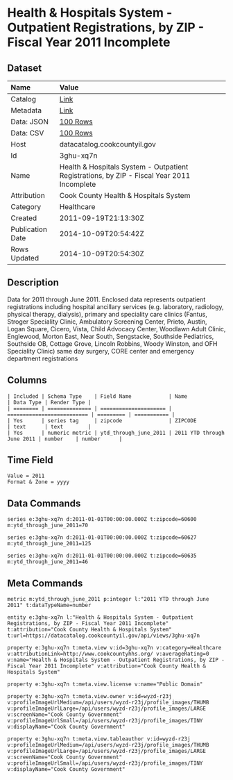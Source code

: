 # Health & Hospitals System - Outpatient Registrations, by ZIP - Fiscal Year 2011 Incomplete

## Dataset

| Name | Value |
| :--- | :---- |
| Catalog | [Link](https://catalog.data.gov/dataset/health-hospitals-system-outpatient-registrations-by-zip-fiscal-year-2011-incomplete-73b93) |
| Metadata | [Link](https://datacatalog.cookcountyil.gov/api/views/3ghu-xq7n) |
| Data: JSON | [100 Rows](https://datacatalog.cookcountyil.gov/api/views/3ghu-xq7n/rows.json?max_rows=100) |
| Data: CSV | [100 Rows](https://datacatalog.cookcountyil.gov/api/views/3ghu-xq7n/rows.csv?max_rows=100) |
| Host | datacatalog.cookcountyil.gov |
| Id | 3ghu-xq7n |
| Name | Health & Hospitals System - Outpatient Registrations, by ZIP - Fiscal Year 2011 Incomplete |
| Attribution | Cook County Health & Hospitals System |
| Category | Healthcare |
| Created | 2011-09-19T21:13:30Z |
| Publication Date | 2014-10-09T20:54:42Z |
| Rows Updated | 2014-10-09T20:54:30Z |

## Description

Data for 2011 through June 2011. Enclosed data represents outpatient registrations including hospital ancillary services (e.g. laboratory, radiology, physical therapy, dialysis), primary and speciality care clinics (Fantus, Stroger Speciality Clinic, Ambulatory Screening Center, Prieto, Austin, Logan Square, Cicero, Vista, Child Advocacy Center, Woodlawn Adult Clinic, Englewood, Morton East, Near South, Sengstacke, Southside Pediatrics, Southside OB, Cottage Grove, Lincoln Robbins, Woody Winston, and OFH Speciality Clinic) same day surgery, CORE center and emergency department registrations

## Columns

```ls
| Included | Schema Type    | Field Name            | Name                       | Data Type | Render Type |
| ======== | ============== | ===================== | ========================== | ========= | =========== |
| Yes      | series tag     | zipcode               | ZIPCODE                    | text      | text        |
| Yes      | numeric metric | ytd_through_june_2011 | 2011 YTD through June 2011 | number    | number      |
```

## Time Field

```ls
Value = 2011
Format & Zone = yyyy
```

## Data Commands

```ls
series e:3ghu-xq7n d:2011-01-01T00:00:00.000Z t:zipcode=60600 m:ytd_through_june_2011=70

series e:3ghu-xq7n d:2011-01-01T00:00:00.000Z t:zipcode=60627 m:ytd_through_june_2011=125

series e:3ghu-xq7n d:2011-01-01T00:00:00.000Z t:zipcode=60635 m:ytd_through_june_2011=46
```

## Meta Commands

```ls
metric m:ytd_through_june_2011 p:integer l:"2011 YTD through June 2011" t:dataTypeName=number

entity e:3ghu-xq7n l:"Health & Hospitals System - Outpatient Registrations, by ZIP - Fiscal Year 2011 Incomplete" t:attribution="Cook County Health & Hospitals System" t:url=https://datacatalog.cookcountyil.gov/api/views/3ghu-xq7n

property e:3ghu-xq7n t:meta.view v:id=3ghu-xq7n v:category=Healthcare v:attributionLink=http://www.cookcountyhhs.org/ v:averageRating=0 v:name="Health & Hospitals System - Outpatient Registrations, by ZIP - Fiscal Year 2011 Incomplete" v:attribution="Cook County Health & Hospitals System"

property e:3ghu-xq7n t:meta.view.license v:name="Public Domain"

property e:3ghu-xq7n t:meta.view.owner v:id=wyzd-r23j v:profileImageUrlMedium=/api/users/wyzd-r23j/profile_images/THUMB v:profileImageUrlLarge=/api/users/wyzd-r23j/profile_images/LARGE v:screenName="Cook County Government" v:profileImageUrlSmall=/api/users/wyzd-r23j/profile_images/TINY v:displayName="Cook County Government"

property e:3ghu-xq7n t:meta.view.tableauthor v:id=wyzd-r23j v:profileImageUrlMedium=/api/users/wyzd-r23j/profile_images/THUMB v:profileImageUrlLarge=/api/users/wyzd-r23j/profile_images/LARGE v:screenName="Cook County Government" v:profileImageUrlSmall=/api/users/wyzd-r23j/profile_images/TINY v:displayName="Cook County Government"
```